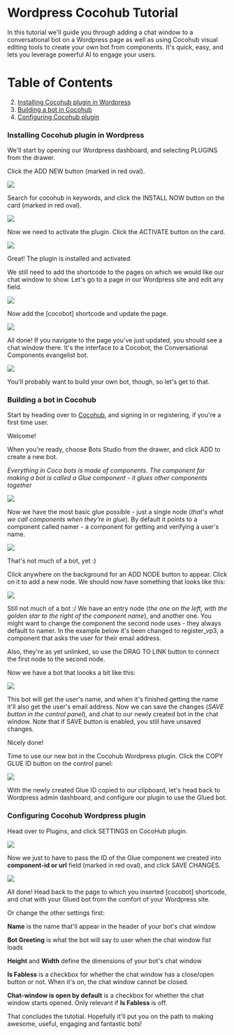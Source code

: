 # Wordpress Cocohub Tutorial

In this tutorial we'll guide you through adding a chat window to a conversational bot on a Wordpress page as well as using Cocohub visual editing tools to create your own bot from components. It's quick, easy, and lets you leverage powerful AI to engage your users.

# Table of Contents

2. [Installing Cocohub plugin in Wordpress](#installInWP)
3. [Building a bot in Cocohub](#buildingInGlue)
4. [Configuring Cocohub plugin](#configurePlugin)

### Installing Cocohub plugin in Wordpress <a name="installInWP"/>

We'll start by opening our Wordpress dashboard, and selecting PLUGINS from the drawer.

Click the ADD NEW button (marked in red oval).

![](./screenshots/wp_cocobot/wp-add-plugin-illustrated.jpg)

Search for cocohub in keywords, and click the INSTALL NOW button on the card (marked in red oval).

![](./screenshots/wp_cocobot/install-coco-find-illustrated.jpg)

Now we need to activate the plugin. Click the ACTIVATE button on the card.

![](./screenshots/wp_cocobot/install-coco-activate-illustrated.jpg)

Great! The plugin is installed and activated.

We still need to add the shortcode to the pages on which we would like our chat window to show. Let's go to a page in our Wordpress site and edit any field.

![](./screenshots/wp_cocobot/wp-main-page-botless-illustrated.jpg)

Now add the [cocobot] shortcode and update the page.

![](./screenshots/wp_cocobot/wp-main-page-edit-with-cocobot-illustrated.jpg)

All done! If you navigate to the page you've just updated, you should see a chat window there. It's the interface to a Cocobot, the Conversational Components evangelist bot.

![](./screenshots/wp_cocobot/wp-main-page-with-bot.jpg)

You'll probably want to build your own bot, though, so let's get to that.

### Building a bot in Cocohub <a name="buildingInGlue"/>

Start by heading over to [Cocohub](www.cocohub.ai), and signing in or registering, if you're a first time user.

Welcome!

When you're ready, choose Bots Studio from the drawer, and click ADD to create a new bot.

_Everything in Coco bots is made of components. The component for making a bot is called a Glue component - it glues other components together_

![](./screenshots/wp_cocobot/bots-studio-empty-with-text.jpg)

Now we have the most basic glue possible - just a single node (_that's what we call components when they're in glue_). By default it points to a component called namer - a component for getting and verifying a user's name.

![](./screenshots/wp_cocobot/bots-studio-elements-explained.jpg)

That's not much of a bot, yet :)

Click anywhere on the background for an ADD NODE button to appear. Click on it to add a new node. We should now have something that looks like this:

![](./screenshots/wp_cocobot/bots-studio-2-nodes-unlinked.jpg)

Still not much of a bot :/ We have an entry node (_the one on the left, with the golden star to the right of the component name_), and another one. You might want to change the component the second node uses - they always default to namer. In the example below it's been changed to register_vp3, a component that asks the user for their email address.

Also, they're as yet unlinked, so use the DRAG TO LINK button to connect the first node to the second node.

Now we have a bot that loooks a bit like this:

![](./screenshots/wp_cocobot/bots-studio-2-nodes-explained.jpg)

This bot will get the user's name, and when it's finished getting the name it'll also get the user's email address. Now we can save the changes (_SAVE button in the control panel_), and chat to our newly created bot in the chat window. Note that if SAVE button is enabled, you still have unsaved changes.

Nicely done!

Time to use our new bot in the Cocohub Wordpress plugin. Click the COPY GLUE ID button on the control panel:

![](./screenshots/wp_cocobot/bots-studio-2-nodes-saved-illustrated.jpg)

With the newly created Glue ID copied to our clipboard, let's head back to Wordpress admin dashboard, and configure our plugin to use the Glued bot.

### Configuring Cocohub Wordpress plugin <a name="configurePlugin"/>

Head over to Plugins, and click SETTINGS on CocoHub plugin.

![](./screenshots/wp_cocobot/wp-add-plugin-choose-config-illustrated.jpg)

Now we just to have to pass the ID of the Glue component we created into **component-id or url** field (marked in red oval), and click SAVE CHANGES.

![](./screenshots/wp_cocobot/wp-add-plugin-coco-config-illustrated.jpg)

All done! Head back to the page to which you inserted [cocobot] shortcode, and chat with your Glued bot from the comfort of your Wordpress site.

Or change the other settings first:

**Name** is the name that'll appear in the header of your bot's chat window

**Bot Greeting** is what the bot will say to user when the chat window fist loads

**Height** and **Width** define the dimensions of your bot's chat window

**Is Fabless** is a checkbox for whether the chat window has a close/open button or not. When it's on, the chat window cannot be closed.

**Chat-window is open by default** is a checkbox for whether the chat window starts opened. Only relevant if **Is Fabless** is off.

That concludes the tutotial. Hopefully it'll put you on the path to making awesome, useful, engaging and fantastic bots!
